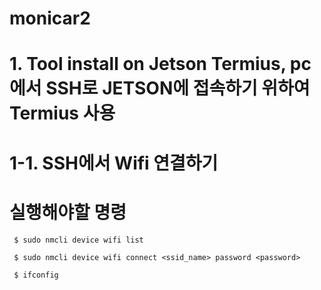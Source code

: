 # monicar2
# 1. Tool install on Jetson Termius, pc에서 SSH로 JETSON에 접속하기 위하여 Termius 사용
# 1-1. SSH에서 Wifi 연결하기
# 실행해야할 명령

     $ sudo nmcli device wifi list
  
     $ sudo nmcli device wifi connect <ssid_name> password <password>
  
     $ ifconfig
